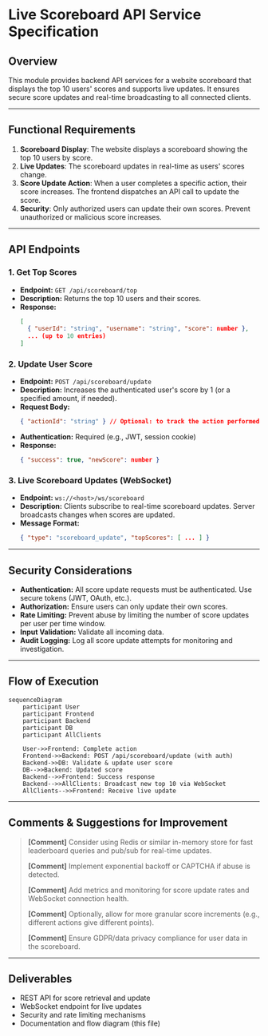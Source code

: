 # Live Scoreboard API Service Specification

## Overview
This module provides backend API services for a website scoreboard that displays the top 10 users' scores and supports live updates. It ensures secure score updates and real-time broadcasting to all connected clients.

---

## Functional Requirements

1. **Scoreboard Display**: The website displays a scoreboard showing the top 10 users by score.
2. **Live Updates**: The scoreboard updates in real-time as users' scores change.
3. **Score Update Action**: When a user completes a specific action, their score increases. The frontend dispatches an API call to update the score.
4. **Security**: Only authorized users can update their own scores. Prevent unauthorized or malicious score increases.

---

## API Endpoints

### 1. Get Top Scores
- **Endpoint:** `GET /api/scoreboard/top`
- **Description:** Returns the top 10 users and their scores.
- **Response:**
  ```json
  [
    { "userId": "string", "username": "string", "score": number },
    ... (up to 10 entries)
  ]
  ```

### 2. Update User Score
- **Endpoint:** `POST /api/scoreboard/update`
- **Description:** Increases the authenticated user's score by 1 (or a specified amount, if needed).
- **Request Body:**
  ```json
  { "actionId": "string" } // Optional: to track the action performed
  ```
- **Authentication:** Required (e.g., JWT, session cookie)
- **Response:**
  ```json
  { "success": true, "newScore": number }
  ```

### 3. Live Scoreboard Updates (WebSocket)
- **Endpoint:** `ws://<host>/ws/scoreboard`
- **Description:** Clients subscribe to real-time scoreboard updates. Server broadcasts changes when scores are updated.
- **Message Format:**
  ```json
  { "type": "scoreboard_update", "topScores": [ ... ] }
  ```

---

## Security Considerations
- **Authentication:** All score update requests must be authenticated. Use secure tokens (JWT, OAuth, etc.).
- **Authorization:** Ensure users can only update their own scores.
- **Rate Limiting:** Prevent abuse by limiting the number of score updates per user per time window.
- **Input Validation:** Validate all incoming data.
- **Audit Logging:** Log all score update attempts for monitoring and investigation.

---

## Flow of Execution

```
sequenceDiagram
    participant User
    participant Frontend
    participant Backend
    participant DB
    participant AllClients

    User->>Frontend: Complete action
    Frontend->>Backend: POST /api/scoreboard/update (with auth)
    Backend->>DB: Validate & update user score
    DB-->>Backend: Updated score
    Backend-->>Frontend: Success response
    Backend-->>AllClients: Broadcast new top 10 via WebSocket
    AllClients-->>Frontend: Receive live update
```

---

## Comments & Suggestions for Improvement

> **[Comment]** Consider using Redis or similar in-memory store for fast leaderboard queries and pub/sub for real-time updates.
>
> **[Comment]** Implement exponential backoff or CAPTCHA if abuse is detected.
>
> **[Comment]** Add metrics and monitoring for score update rates and WebSocket connection health.
>
> **[Comment]** Optionally, allow for more granular score increments (e.g., different actions give different points).
>
> **[Comment]** Ensure GDPR/data privacy compliance for user data in the scoreboard.

---

## Deliverables
- REST API for score retrieval and update
- WebSocket endpoint for live updates
- Security and rate limiting mechanisms
- Documentation and flow diagram (this file)
